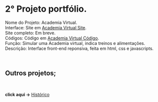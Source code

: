 <h1>2° Projeto portfólio.</h1>

Nome do Projeto: Academia Virtual.<br>
Interface: Site em <a href='https://rodolfo-desenvolve.github.io/academia_virtual/index.html'>Academia Virtual Site</a>. <br>
Site completo: Em breve.<br>
Códigos: Código em <a href='https://github.com/Rodolfo-desenvolve/academia_virtual/tree/main'>Academia Virtual Código</a>. <br>
Função: Simular uma Academia virtual, indica treinos e alimentações.<br>
Descrição: Interface front-end reponsiva, feita em html, css e javascripts.

<br>

<h2> Outros projetos;</h2>

<br>

 **click aqui ->** <a href='https://github.com/Rodolfo-desenvolve/python-desktop'>Histórico</a>
